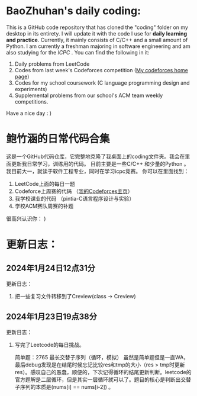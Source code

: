 

# BaoZhuhan's daily coding:

This is a GitHub code repository that has cloned the "coding" folder on my desktop in its entirety. I will update it with the code I use for **daily learning and practice**. 
Currently, it mainly consists of C/C++ and a small amount of Python. I am currently a freshman majoring in software engineering and am also studying for the *ICPC* . 
You can find the following in it: 
1. Daily problems from LeetCode 
2. Codes from last week's Codeforces competition 
	([My codeforces  home page](https://codeforces.com/profile/hengyuhan))
3. Codes for my school coursework 
	 (C language programming design and experiments) 
4. Supplemental problems from our school's ACM team weekly competitions.



Have a nice day : )

# 鲍竹涵的日常代码合集
这是一个GitHub代码仓库，它完整地克隆了我桌面上的coding文件夹。我会在里面更新我日常学习，训练用的代码。
目前主要是一些C/C++ 和少量的Python 。我目前大一，就读于软件工程专业，同时在学习icpc竞赛。
你可以在里面找到：

 1. LeetCode上面的每日一题
 2. Codeforce上周赛的代码
	 （[我的Codeforces主页](https://codeforces.com/profile/hengyuhan)）
 3. 我学校课业的代码
	 （pintia-C语言程序设计与实验）
 4. 学校ACM赛队周赛的补题

很高兴认识你： )

# 更新日志：
## 2024年1月24日12点31分
更新日志：
 1. 把一些复习文件转移到了Creview(class -> Creview)

## 2024年1月23日19点38分
更新日志：

 1. 写完了Leetcode的每日挑战。
 
	 简单题：2765 最长交替子序列（循环，模拟）
	 虽然是简单题但是一直WA，最后debug发现是在结尾时候忘记比较res和tmp的大小（res > tmp时更新res）。感叹自己的愚蠢，顺便的，下次记得循环的结尾更新判断。leetcode的官方题解是二层循环，但是其实一层循环就可以了。题目的核心是判断出交替子序列的本质是(nums[i] == nums[i-2]) 。